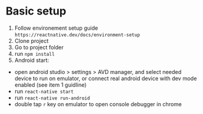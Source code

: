 # Basic setup

1. Follow environement setup guide `https://reactnative.dev/docs/environment-setup`
2. Clone project
3. Go to project folder
4. run `npm install`
5. Android start:
 - open android studio > settings > AVD manager, and select needed device to run on emulator, or connect real android device with dev mode enabled (see item 1 guidline)
 - run `react-native start` 
 - run `react-native run-android` 
 - double tap `r` key on emulator to open console debugger in chrome
